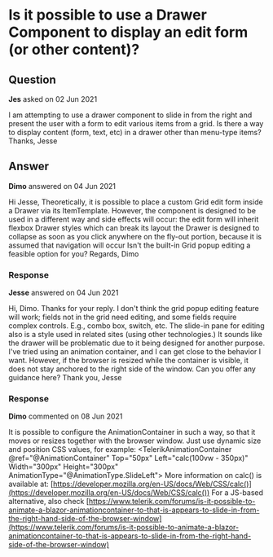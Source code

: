 # Is it possible to use a Drawer Component to display an edit form (or other content)?

## Question

**Jes** asked on 02 Jun 2021

I am attempting to use a drawer component to slide in from the right and present the user with a form to edit various items from a grid. Is there a way to display content (form, text, etc) in a drawer other than menu-type items? Thanks, Jesse

## Answer

**Dimo** answered on 04 Jun 2021

Hi Jesse, Theoretically, it is possible to place a custom Grid edit form inside a Drawer via its ItemTemplate. However, the component is designed to be used in a different way and side effects will occur: the edit form will inherit flexbox Drawer styles which can break its layout the Drawer is designed to collapse as soon as you click anywhere on the fly-out portion, because it is assumed that navigation will occur Isn't the built-in Grid popup editing a feasible option for you? Regards, Dimo

### Response

**Jesse** answered on 04 Jun 2021

Hi, Dimo. Thanks for your reply. I don't think the grid popup editing feature will work; fields not in the grid need editing, and some fields require complex controls. E.g., combo box, switch, etc. The slide-in pane for editing also is a style used in related sites (using other technologies.) It sounds like the drawer will be problematic due to it being designed for another purpose. I've tried using an animation container, and I can get close to the behavior I want. However, if the browser is resized while the container is visible, it does not stay anchored to the right side of the window. Can you offer any guidance here? Thank you, Jesse

### Response

**Dimo** commented on 08 Jun 2021

It is possible to configure the AnimationContainer in such a way, so that it moves or resizes together with the browser window. Just use dynamic size and position CSS values, for example: <TelerikAnimationContainer @ref="@AnimationContainer" Top="50px" Left="calc(100vw - 350px)" Width="300px" Height="300px" AnimationType="@AnimationType.SlideLeft"> More information on calc() is available at: [https://developer.mozilla.org/en-US/docs/Web/CSS/calc()](https://developer.mozilla.org/en-US/docs/Web/CSS/calc()) For a JS-based alternative, also check [https://www.telerik.com/forums/is-it-possible-to-animate-a-blazor-animationcontainer-to-that-is-appears-to-slide-in-from-the-right-hand-side-of-the-browser-window](https://www.telerik.com/forums/is-it-possible-to-animate-a-blazor-animationcontainer-to-that-is-appears-to-slide-in-from-the-right-hand-side-of-the-browser-window)
